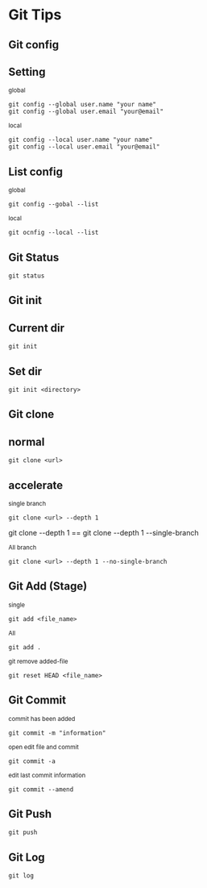 # Git Tips

## **Git config**
## Setting
<sub>global</sub>
```
git config --global user.name "your name"
git config --global user.email "your@email"
```
<sub>local</sub>
```
git config --local user.name "your name"
git config --local user.email "your@email"
```

## List config
<sub>global</sub>
```
git config --gobal --list
```
<sub>local</sub>
```
git ocnfig --local --list
```

## **Git Status**
```
git status
```

## **Git init**
## Current dir
```
git init
```
## Set dir
```
git init <directory>
```
## **Git clone**
## normal
```
git clone <url>
```
## accelerate
<sub>single branch</sub>
```
git clone <url> --depth 1
```
git clone <url> --depth 1 == git clone <url> --depth 1 --single-branch

<sub>All branch</sub>
```
git clone <url> --depth 1 --no-single-branch
```

## **Git Add (Stage)**

<sub>single</sub>
```
git add <file_name>
```
<sub>All</sub>
```
git add .
```
<sub>git remove added-file</sub>
```
git reset HEAD <file_name>
```

## **Git Commit**

<sub>commit has been added</sub>
```
git commit -m "information"
``` 
<sub>open edit file and commit</sub>
```
git commit -a
```
<sub>edit last commit information</sub>
```
git commit --amend
```

## **Git Push**
````
git push
````

## **Git Log**
```
git log
```